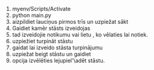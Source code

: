 1. myenv/Scripts/Activate
2. python main.py
3. aizpildiet lauciņus pirmos trīs un uzpiežat sākt
4. Gaidiet kamēr stāsts izveidojas
5. tad izveidojie notikumu vai lietu , ko vēlaties lai notiek.
6. uzpiežiet turpināt stāstu
7. gaidat lai izveido stāsta turpinājumu
8. uzpiežat beigt stāstu un gaidiet
9. opcija izvēlēties lejupiel'\adēt stāstu.
